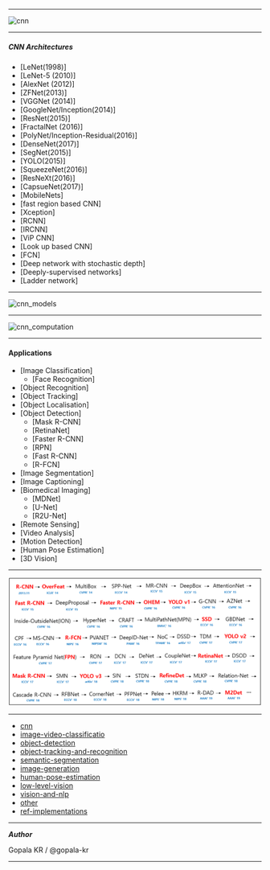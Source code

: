 
-----------

![cnn](https://github.com/gopala-kr/CNNs/blob/master/resources/img/cnn.PNG)

----------------

##### CNN Architectures

  - [LeNet(1998)] 
  - [LeNet-5 (2010)] 
  - [AlexNet (2012)]
  - [ZFNet(2013)]
  - [VGGNet (2014)]
  - [GoogleNet/Inception(2014)]
  - [ResNet(2015)]
  - [FractalNet (2016)]
  - [PolyNet/Inception-Residual(2016)]
  - [DenseNet(2017)]    
  - [SegNet(2015)]
  - [YOLO(2015)]
  - [SqueezeNet(2016)]
  - [ResNeXt(2016)]
  - [CapsueNet(2017)]
  - [MobileNets]
  - [fast region based CNN]
  - [Xception]
  - [RCNN]
  - [IRCNN]
  - [ViP CNN]
  - [Look up based CNN]
  - [FCN]
  - [Deep network with stochastic depth]
  - [Deeply-supervised networks]
  - [Ladder network]

--------------

![cnn_models](https://github.com/gopala-kr/CNNs/blob/master/resources/img/cnn_models.PNG)

------------

![cnn_computation](https://github.com/gopala-kr/CNNs/blob/master/resources/img/cnn_computation.PNG)

-------------------------
#### Applications

   - [Image Classification]
      - [Face Recognition]    
   - [Object Recognition]
   - [Object Tracking]
   - [Object Localisation]
   - [Object Detection] 
     - [Mask R-CNN]
     - [RetinaNet]
     - [Faster R-CNN]
     - [RPN]
     - [Fast R-CNN]
     - [R-FCN]
   - [Image Segmentation]
   - [Image Captioning]
   - [Biomedical Imaging]
     - [MDNet]
     - [U-Net]
     - [R2U-Net]
   - [Remote Sensing]
   - [Video Analysis]
   - [Motion Detection]
   - [Human Pose Estimation]
   - [3D Vision]
  
------------

<p align="center">
  <img width="1000" src="https://github.com/hoya012/deep_learning_object_detection/blob/master/assets/deep_learning_object_detection_history.PNG" "Example of anomaly detection.">
</p>


--------------

- [cnn](https://github.com/gopala-kr/CNNs/blob/master/cnn.md)
- [image-video-classificatio](https://github.com/gopala-kr/CNNs/blob/master/image-video-classification.md)
- [object-detection](https://github.com/gopala-kr/CNNs/blob/master/object-detection.md)
- [object-tracking-and-recognition](https://github.com/gopala-kr/CNNs/blob/master/object-tracking-and-recognition.md)
- [semantic-segmentation](https://github.com/gopala-kr/CNNs/blob/master/semantic-segmentation.md)
- [image-generation](https://github.com/gopala-kr/CNNs/blob/master/image-generation.md)
- [human-pose-estimation](https://github.com/gopala-kr/CNNs/blob/master/human-pose-estimation.md)
- [low-level-vision](https://github.com/gopala-kr/CNNs/blob/master/low-level-vision.md)
- [vision-and-nlp](https://github.com/gopala-kr/CNNs/blob/master/vision-and-nlp.md)
- [other](https://github.com/gopala-kr/CNNs/blob/master/other.md)
- [ref-implementations](https://github.com/gopala-kr/CNNs/blob/master/ref-implementations.md)



-------------

_**Author**_

Gopala KR / @gopala-kr


--------------
